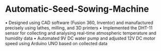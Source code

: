 # Automatic-Seed-Sowing-Machine
• Designed using CAD software (Fusion 360, Inventor) and manufactured precisely using lathes, milling, and 3D printers • Implemented the DHT-11 sensor for collecting and analysing real-time atmospheric temperature and humidity data • Automated 9V DC water pump and adjusted 12V DC motor speed using Arduino UNO based on collected data
